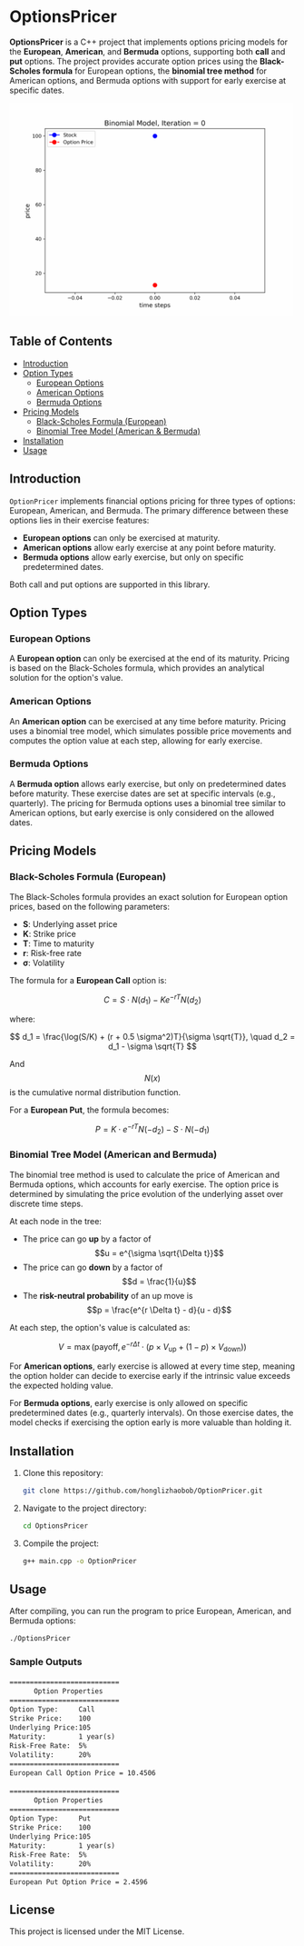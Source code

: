 
# OptionsPricer

**OptionsPricer** is a C++ project that implements options pricing models for the **European**, **American**, and **Bermuda** options, supporting both **call** and **put** options. The project provides accurate option prices using the **Black-Scholes formula** for European options, the **binomial tree method** for American options, and Bermuda options with support for early exercise at specific dates.

<img src="animations/option_pricing.gif" width="500px" />

## Table of Contents
- [Introduction](#introduction)
- [Option Types](#option-types)
  - [European Options](#european-options)
  - [American Options](#american-options)
  - [Bermuda Options](#bermuda-options)
- [Pricing Models](#pricing-models)
  - [Black-Scholes Formula (European)](#black-scholes-formula-european)
  - [Binomial Tree Model (American & Bermuda)](#binomial-tree-model-american-and-bermuda)
- [Installation](#installation)
- [Usage](#usage)

## Introduction
`OptionPricer` implements financial options pricing for three types of options: European, American, and Bermuda. The primary difference between these options lies in their exercise features:
- **European options** can only be exercised at maturity.
- **American options** allow early exercise at any point before maturity.
- **Bermuda options** allow early exercise, but only on specific predetermined dates.

Both call and put options are supported in this library.

## Option Types

### European Options
A **European option** can only be exercised at the end of its maturity. Pricing is based on the Black-Scholes formula, which provides an analytical solution for the option's value.

### American Options
An **American option** can be exercised at any time before maturity. Pricing uses a binomial tree model, which simulates possible price movements and computes the option value at each step, allowing for early exercise.

### Bermuda Options
A **Bermuda option** allows early exercise, but only on predetermined dates before maturity. These exercise dates are set at specific intervals (e.g., quarterly). The pricing for Bermuda options uses a binomial tree similar to American options, but early exercise is only considered on the allowed dates.

## Pricing Models

### Black-Scholes Formula (European)
The Black-Scholes formula provides an exact solution for European option prices, based on the following parameters:
- **S**: Underlying asset price
- **K**: Strike price
- **T**: Time to maturity
- **r**: Risk-free rate
- **σ**: Volatility

The formula for a **European Call** option is:

$$
C = S \cdot N(d_1) - K e^{-rT} N(d_2)
$$

where: 

$$
d_1 = \frac{\log(S/K) + (r + 0.5 \sigma^2)T}{\sigma \sqrt{T}}, \quad d_2 = d_1 - \sigma \sqrt{T}
$$

And $$N(x)$$ is the cumulative normal distribution function.

For a **European Put**, the formula becomes:

$$
P = K \cdot e^{-rT} N(-d_2) - S \cdot N(-d_1)
$$

### Binomial Tree Model (American and Bermuda)
The binomial tree method is used to calculate the price of American and Bermuda options, which accounts for early exercise. The option price is determined by simulating the price evolution of the underlying asset over discrete time steps.

At each node in the tree:
- The price can go **up** by a factor of $$u = e^{\sigma \sqrt{\Delta t}}$$
- The price can go **down** by a factor of $$d = \frac{1}{u}$$
- The **risk-neutral probability** of an up move is $$p = \frac{e^{r \Delta t} - d}{u - d}$$

At each step, the option's value is calculated as:

$$
V = \max(\text{payoff}, e^{-r \Delta t}\cdot ( p \times V_{\text{up}} + (1 - p) \times V_{\text{down}}))
$$

For **American options**, early exercise is allowed at every time step, meaning the option holder can decide to exercise early if the intrinsic value exceeds the expected holding value.

For **Bermuda options**, early exercise is only allowed on specific predetermined dates (e.g., quarterly intervals). On those exercise dates, the model checks if exercising the option early is more valuable than holding it.

## Installation
1. Clone this repository:
   ```bash
   git clone https://github.com/honglizhaobob/OptionPricer.git
   ```
2. Navigate to the project directory:
   ```bash
   cd OptionsPricer
   ```
3. Compile the project:
   ```bash
   g++ main.cpp -o OptionPricer
   ```

## Usage
After compiling, you can run the program to price European, American, and Bermuda options:

```bash
./OptionsPricer
```

### Sample Outputs
```
===========================
      Option Properties     
===========================
Option Type:     Call
Strike Price:    100
Underlying Price:105
Maturity:        1 year(s)
Risk-Free Rate:  5%
Volatility:      20%
===========================
European Call Option Price = 10.4506

===========================
      Option Properties     
===========================
Option Type:     Put
Strike Price:    100
Underlying Price:105
Maturity:        1 year(s)
Risk-Free Rate:  5%
Volatility:      20%
===========================
European Put Option Price = 2.4596
```

## License
This project is licensed under the MIT License.
